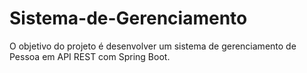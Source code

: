 # Sistema-de-Gerenciamento
 O objetivo do projeto é desenvolver um sistema de gerenciamento de Pessoa em API REST com Spring Boot.
